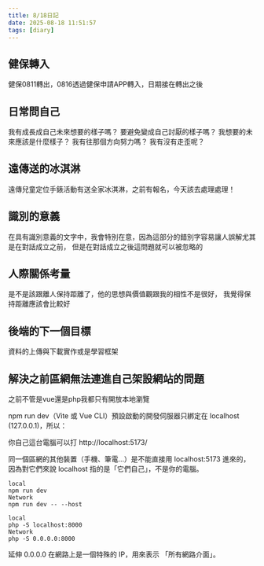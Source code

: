 ```yaml
---
title: 8/18日記
date: 2025-08-18 11:51:57
tags: [diary]
---
```


## 健保轉入

健保0811轉出，0816透過健保申請APP轉入，日期接在轉出之後

## 日常問自己

我有成長成自己未來想要的樣子嗎？
要避免變成自己討厭的樣子嗎？
我想要的未來應該是什麼樣子？
我有往那個方向努力嗎？
我有沒有走歪呢？

## 遠傳送的冰淇淋

遠傳兒童定位手錶活動有送全家冰淇淋，之前有報名，今天該去處理處理！

## 識別的意義

在具有識別意義的文字中，我會特別在意，因為這部分的錯別字容易讓人誤解尤其是在對話成立之前，
但是在對話成立之後這問題就可以被忽略的

## 人際關係考量

是不是該跟離人保持距離了，他的思想與價值觀跟我的相性不是很好，
我覺得保持距離應該會比較好

## 後端的下一個目標

資料的上傳與下載實作或是學習框架

## 解決之前區網無法連進自己架設網站的問題

之前不管是vue還是php我都只有開放本地瀏覽

npm run dev（Vite 或 Vue CLI）預設啟動的開發伺服器只綁定在 localhost (127.0.0.1)，所以：

你自己這台電腦可以打 http://localhost:5173/

同一個區網的其他裝置（手機、筆電…）是不能直接用 localhost:5173 進來的，因為對它們來說 localhost 指的是「它們自己」，不是你的電腦。
```
local
npm run dev
Network
npm run dev -- --host
```
```
local
php -S localhost:8000
Network
php -S 0.0.0.0:8000
```

延伸
0.0.0.0 在網路上是一個特殊的 IP，用來表示 「所有網路介面」。